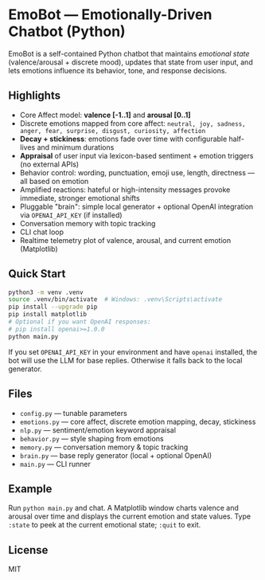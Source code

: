
# EmoBot — Emotionally-Driven Chatbot (Python)

EmoBot is a self-contained Python chatbot that maintains *emotional state* (valence/arousal + discrete mood), 
updates that state from user input, and lets emotions influence its behavior, tone, and response decisions.

## Highlights
- Core Affect model: **valence [-1..1]** and **arousal [0..1]**
- Discrete emotions mapped from core affect: `neutral, joy, sadness, anger, fear, surprise, disgust, curiosity, affection`
- **Decay + stickiness**: emotions fade over time with configurable half-lives and minimum durations
- **Appraisal** of user input via lexicon-based sentiment + emotion triggers (no external APIs)
- Behavior control: wording, punctuation, emoji use, length, directness — all based on emotion
- Amplified reactions: hateful or high-intensity messages provoke immediate, stronger emotional shifts
- Pluggable "brain": simple local generator + optional OpenAI integration via `OPENAI_API_KEY` (if installed)
- Conversation memory with topic tracking
- CLI chat loop
- Realtime telemetry plot of valence, arousal, and current emotion (Matplotlib)

## Quick Start

```bash
python3 -m venv .venv
source .venv/bin/activate  # Windows: .venv\Scripts\activate
pip install --upgrade pip
pip install matplotlib
# Optional if you want OpenAI responses:
# pip install openai>=1.0.0
python main.py
```

If you set `OPENAI_API_KEY` in your environment and have `openai` installed, the bot will use the LLM for base replies. 
Otherwise it falls back to the local generator.

## Files
- `config.py` — tunable parameters
- `emotions.py` — core affect, discrete emotion mapping, decay, stickiness
- `nlp.py` — sentiment/emotion keyword appraisal
- `behavior.py` — style shaping from emotions
- `memory.py` — conversation memory & topic tracking
- `brain.py` — base reply generator (local + optional OpenAI)
- `main.py` — CLI runner

## Example
Run `python main.py` and chat. A Matplotlib window charts valence and arousal over time and displays the current emotion and state values.
Type `:state` to peek at the current emotional state; `:quit` to exit.

## License
MIT
